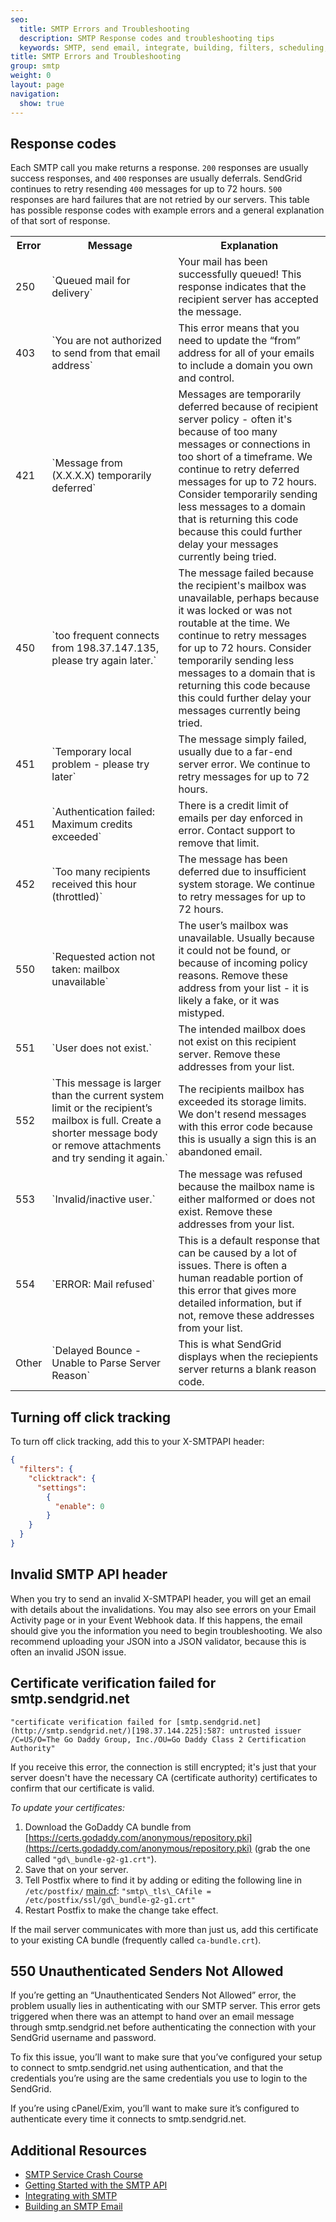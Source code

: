 ```yaml
---
seo:
  title: SMTP Errors and Troubleshooting
  description: SMTP Response codes and troubleshooting tips
  keywords: SMTP, send email, integrate, building, filters, scheduling, substitution, suppression groups, unique arguments, recipients
title: SMTP Errors and Troubleshooting
group: smtp
weight: 0
layout: page
navigation:
  show: true
---
```


## Response codes

Each SMTP call you make returns a response. `200` responses are usually success responses, and `400` responses are usually deferrals. SendGrid continues to retry resending `400` messages for up to 72 hours. `500` responses are hard failures that are not retried by our servers. This table has possible response codes with example errors and a general explanation of that sort of response.

<table class="table">
  <colgroup>
  <col class="table-col-100">
  <col>
  <col>
  </colgroup>
  <tr>
    <th>Error</th>
    <th>Message</th>
    <th>Explanation</th>
  </tr>
  <tr>
    <td>250</td>
    <td>`Queued mail for delivery`</td>
    <td>Your mail has been successfully queued! This response indicates that the recipient server has accepted the message.</td>
  </tr>
    <tr>
    <td>403</td>
    <td>`You are not authorized to send from that email address`</td>
    <td>This error means that you need to update the “from” address for all of your emails to include a domain you own and control.</td>
  </tr>
  <tr>
    <td>421</td>
    <td>`Message from (X.X.X.X) temporarily deferred`</td>
    <td>Messages are temporarily deferred because of recipient server policy - often it's because of too many messages or connections in too short of a timeframe. We continue to retry deferred messages for up to 72 hours. Consider temporarily sending less messages to a domain that is returning this code because this could further delay your messages currently being tried.</td>
  </tr>
  <tr>
    <td>450</td>
    <td>`too frequent connects from 198.37.147.135, please try again later.`</td>
    <td>The message failed because the recipient's mailbox was unavailable, perhaps because it was locked or was not routable at the time. We continue to retry messages for up to 72 hours. Consider temporarily sending less messages to a domain that is returning this code because this could further delay your messages currently being tried.</td>
  </tr>
  <tr>
    <td>451</td>
    <td>`Temporary local problem - please try later`</td>
    <td>The message simply failed, usually due to a far-end server error. We continue to retry messages for up to 72 hours.</td>
  </tr>
  <tr>
    <td>451</td>
    <td>`Authentication failed: Maximum credits exceeded`</td>
    <td>There is a credit limit of emails per day enforced in error. Contact support to remove that limit.</td>
  </tr>
  <tr>
    <td>452</td>
    <td>`Too many recipients received this hour (throttled)`</td>
    <td>The message has been deferred due to insufficient system storage. We continue to retry messages for up to 72 hours.</td>
  </tr>
  <tr>
    <td>550</td>
    <td>`Requested action not taken: mailbox unavailable`</td>
    <td>The user’s mailbox was unavailable. Usually because it could not be found, or because of incoming policy reasons. Remove these address from your list - it is likely a fake, or it was mistyped.</td>
  </tr>
  <tr>
    <td>551</td>
    <td>`User does not exist.`</td>
    <td>The intended mailbox does not exist on this recipient server. Remove these addresses from your list.</td>
  </tr>
  <tr>
    <td>552</td>
    <td>`This message is larger than the current system limit or the recipient’s mailbox is full. Create a shorter message body or remove attachments and try sending it again.`</td>
    <td>The recipients mailbox has exceeded its storage limits. We don't resend messages with this error code because this is usually a sign this is an abandoned email.</td>
  </tr>
  <tr>
    <td>553</td>
    <td>`Invalid/inactive user.`</td>
    <td>The message was refused because the mailbox name is either malformed or does not exist. Remove these addresses from your list.</td>
  </tr>
  <tr>
    <td>554</td>
    <td>`ERROR: Mail refused`</td>
    <td>This is a default response that can be caused by a lot of issues. There is often a human readable portion of this error that gives more detailed information, but if not, remove these addresses from your list.</td>
  </tr>
  <tr>
    <td>Other</td>
    <td>`Delayed Bounce - Unable to Parse Server Reason`</td>
    <td>This is what SendGrid displays when the reciepients server returns a blank reason code.</td>
  </tr>
</table>

## 	Turning off click tracking

To turn off click tracking, add this to your X-SMTPAPI header:

```json
{
  "filters": {
    "clicktrack": {
      "settings":
        {
          "enable": 0
        }
    }
  }
}
```

## 	Invalid SMTP API header

When you try to send an invalid X-SMTPAPI header, you will get an email with details about the invalidations. You may also see errors on your Email Activity page or in your Event Webhook data. If this happens, the email should give you the information you need to begin troubleshooting. We also recommend uploading your JSON into a JSON validator, because this is often an invalid JSON issue.

## 	Certificate verification failed for smtp.sendgrid.net

 `"certificate verification failed for [smtp.sendgrid.net](http://smtp.sendgrid.net/)[198.37.144.225]:587: untrusted issuer /C=US/O=The Go Daddy Group, Inc./OU=Go Daddy Class 2 Certification Authority"`

 If you receive this error, the connection is still encrypted; it's just that your server doesn't have the necessary CA (certificate authority) certificates to confirm that our certificate is valid.

 *To update your certificates:*

1. Download the GoDaddy CA bundle from [https://certs.godaddy.com/anonymous/repository.pki](https://certs.godaddy.com/anonymous/repository.pki) (grab the one called `"gd\_bundle-g2-g1.crt"`).
1. Save that on your server.
1. Tell Postfix where to find it by adding or editing the following line in `/etc/postfix/` [main.cf](http://main.cf/): `"smtp\_tls\_CAfile = /etc/postfix/ssl/gd\_bundle-g2-g1.crt"`
1. Restart Postfix to make the change take effect.

 If the mail server communicates with more than just us, add this certificate to your existing CA bundle (frequently called `ca-bundle.crt`).

 ## 550 Unauthenticated Senders Not Allowed

 If you’re getting an “Unauthenticated Senders Not Allowed” error, the problem usually lies in authenticating with our SMTP server. This error gets triggered when there was an attempt to hand over an email message through smtp.sendgrid.net before authenticating the connection with your SendGrid username and password.

To fix this issue, you’ll want to make sure that you’ve configured your setup to connect to smtp.sendgrid.net using authentication, and that the credentials you’re using are the same credentials you use to login to the SendGrid.

If you’re using cPanel/Exim, you’ll want to make sure it’s configured to authenticate every time it connects to smtp.sendgrid.net.

## 	Additional Resources

- [SMTP Service Crash Course](https://sendgrid.com/blog/smtp-service-crash-course/)
- [Getting Started with the SMTP API]({{root_url}}/for-developers/sending-email/getting-started-smtp/)
- [Integrating with SMTP]({{root_url}}/for-developers/sending-email/integrating-with-the-smtp-api/)
- [Building an SMTP Email]({{root_url}}/for-developers/sending-email/building-an-smtp-email/)
